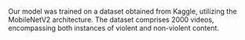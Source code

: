 Our model was trained on a dataset obtained from Kaggle, utilizing the MobileNetV2 architecture. 
The dataset comprises 2000 videos, encompassing both instances of violent and non-violent content.
